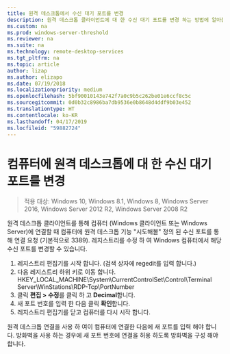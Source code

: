 ```yaml
---
title: 원격 데스크톱에서 수신 대기 포트를 변경
description: 원격 데스크톱 클라이언트에 대 한 수신 대기 포트를 변경 하는 방법에 알아봅니다.
ms.custom: na
ms.prod: windows-server-threshold
ms.reviewer: na
ms.suite: na
ms.technology: remote-desktop-services
ms.tgt_pltfrm: na
ms.topic: article
author: lizap
ms.author: elizapo
ms.date: 07/19/2018
ms.localizationpriority: medium
ms.openlocfilehash: 5bf90010143e742f7a0c9b5c262be01e6ccf8c5c
ms.sourcegitcommit: 0d0b32c8986ba7db9536e0b8648d4ddf9b03e452
ms.translationtype: HT
ms.contentlocale: ko-KR
ms.lasthandoff: 04/17/2019
ms.locfileid: "59882724"
---
```

# <a name="change-the-listening-port-for-remote-desktop-on-your-computer"></a>컴퓨터에 원격 데스크톱에 대 한 수신 대기 포트를 변경

>적용 대상: Windows 10, Windows 8.1, Windows 8, Windows Server 2016, Windows Server 2012 R2, Windows Server 2008 R2

원격 데스크톱 클라이언트를 통해 컴퓨터 (Windows 클라이언트 또는 Windows Server)에 연결할 때 컴퓨터에 원격 데스크톱 기능 "시도해볼" 정의 된 수신 포트를 통해 연결 요청 (기본적으로 3389). 레지스트리를 수정 하 여 Windows 컴퓨터에서 해당 수신 포트를 변경할 수 있습니다.

1. 레지스트리 편집기를 시작 합니다. (검색 상자에 regedit를 입력 합니다.)
2. 다음 레지스트리 하위 키로 이동 합니다. HKEY_LOCAL_MACHINE\System\CurrentControlSet\Control\Terminal Server\WinStations\RDP-Tcp\PortNumber
3. 클릭 **편집 > 수정**를 클릭 하 고 **Decimal**합니다.
4. 새 포트 번호를 입력 한 다음 클릭 **확인**합니다. 
5. 레지스트리 편집기를 닫고 컴퓨터를 다시 시작 합니다.

원격 데스크톱 연결을 사용 하 여이 컴퓨터에 연결한 다음에 새 포트를 입력 해야 합니다. 방화벽을 사용 하는 경우에 새 포트 번호에 연결을 허용 하도록 방화벽을 구성 해야 합니다.
